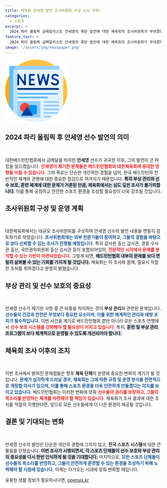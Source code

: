 ```yaml
---
title: 체육회 안세영 발언 조사위원회 구성 소식 주목!
categories:
  - 스포츠
excerpt: >
  2024 파리 올림픽 금메달리스트 안세영의 폭탄 발언에 대한 체육회의 조사위원회가 꾸려졌다! 부상 관리와 선수 보호 이슈를 둘러싼 체계적 해결이 예고되는 가운데, 배드민턴협회에 대한 깊이 있는 진단이 시작된다. 과연 어떤 진실이 드러날까?
feature_text: >
  2024 파리 올림픽 금메달리스트 안세영의 폭탄 발언에 대한 체육회의 조사위원회가 꾸려졌다! 부상 관리와 선수 보호 이슈를 둘러싼 체계적 해결이 예고되는 가운데, 배드민턴협회에 대한 깊이 있는 진단이 시작된다. 과연 어떤 진실이 드러날까?
image: '/assets/img/newspaper.png'
---
```


<p><img src="/assets/img/newspaper.png" alt="kimp 속보" /></p>

<h2 data-ke-size="size26">2024 파리 올림픽 후 안세영 선수 발언의 의미</h2>

<p data-ke-size="size16">&nbsp;</p>  

<p>대한배드민턴협회에서 금메달을 차지한 <b>안세영</b> 선수가 귀국한 이후, 그의 발언이 큰 파장을 일으켰습니다. <b><span style="color: #ee2323;">안세영이 제기한 문제들은 배드민턴협회와 대한체육회에 중대한 영향을 미칠 수 있습니다.</span></b> 그의 폭로는 단순한 개인적인 경험을 넘어, 한국 배드민턴의 전반적인 체계와 관행에 대한 중요한 점검으로 여겨지기 때문입니다. <b><span style="background-color: #21538527;">특히 부상 관리와 선수 보호, 훈련 체계에 대한 문제가 거론된 만큼, 체육회에서는 심도 깊은 조사가 불가피합니다.</span></b> 이를 통해 공정하고 안전한 스포츠 환경을 조성할 필요성이 더욱 강조될 것입니다.</p>

<h2 data-ke-size="size26">조사위원회 구성 및 운영 계획</h2>

<p data-ke-size="size16">&nbsp;</p>  

<p>대한체육회에서는 대규모 조사위원회를 구성하여 안세영 선수의 발언 내용을 면밀히 검토하기로 하였습니다. <b><span style="color: #1a5490;">조사위원회에는 외부 전문가들이 참여하고, 그들의 경험을 바탕으로 보다 신뢰할 수 있는 조사가 진행될 예정입니다.</span></b> 특히 감사원 출신 감사관, 경찰 수사관 출신, 국민권익위원회 출신 감사관 등이 포함되어있어, <b><span style="color: #ee2323;">전문적인 시각에서 문제를 분석할 수 있는 기반이 마련되었습니다.</span></b> 그렇게 되면, <b><span style="background-color: #21538527;">배드민턴협회 내부의 문제를 보다 면밀히 살펴볼 수 있는 기회를 가지게 될 것입니다.</span></b> 체육회는 이 조사와 함께, 필요시 적절한 조처를 취하겠다고 분명히 밝혔습니다.</p>

<h2 data-ke-size="size26">부상 관리 및 선수 보호의 중요성</h2>

<p data-ke-size="size16">&nbsp;</p>  

<p>안세영 선수가 제기한 사항 중 큰 비중을 차지하는 것이 <b>부상 관리</b>와 관련된 문제입니다. <b><span style="color: #1a5490;">선수들의 건강과 안전은 무엇보다 중요한 요소이며, 이를 위한 체계적인 관리와 예방 조치가 필수적입니다.</span></b> 이번 사건을 계기로 배드민턴협회 뿐만 아니라 모든 스포츠 연맹에서 <b><span style="color: #ee2323;">선수 보호 시스템을 강화해야 할 필요성이 커지고 있습니다.</span></b> 특히, <b><span style="background-color: #21538527;">훈련 및 부상 관리 프로그램이 보다 체계적으로 운영될 수 있도록 개선되어야 합니다.</span></b></p>

<h2 data-ke-size="size26">체육회 조사 이후의 조치</h2>

<p data-ke-size="size16">&nbsp;</p>  

<p>이번 조사에서 밝혀진 문제점들은 향후 <b>체육 단체</b>의 운영에 중요한 변화의 계기가 될 것입니다. <b><span style="color: #1a5490;">문제가 심각하게 드러날 경우, 체육회는 그에 따른 규정 및 운영 방식을 전면적으로 개정할 의사가 있으며, 이를 통해 스포츠 환경을 더욱 안전하게 만들겠다는 의지를 보이고 있습니다.</span></b> 배드민턴협회는 이러한 변화에 맞춰 <b><span style="color: #ee2323;">선수들의 권리를 보장하고, 그들의 목소리를 반영하는 체계를 마련해야 할 책임이 있습니다.</span></b> 체육회가 조사 결과에 대한 조치를 적절히 이행한다면, 앞으로 모든 선수들에게 더 나은 환경이 제공될 것입니다.</p>

<h2 data-ke-size="size26">결론 및 기대되는 변화</h2>

<p data-ke-size="size16">&nbsp;</p>  

<p>안세영 선수의 발언은 단순한 개인의 경험에 그치지 않고, <b>전국 스포츠 시스템</b>에 대한 큰 물음을 던졌습니다. <b><span style="background-color: #21538527;">이번 조사가 시행되면서, 각 스포츠 단체들이 선수 보호와 부상 관리의 중요성을 다시 한번 인식하게 될 것을 기대합니다.</span></b> 마지막으로, <b><span style="color: #1a5490;">모든 스포츠 단체들이 선수들의 목소리를 반영하고, 그들이 안전하게 훈련할 수 있는 환경을 조성하기 위해 노력해야 할 시점에 있습니다.</span></b> 이제는 다가오는 시대에 맞춰 변화할 때입니다. </p>
유용한 생활 정보가 필요하시다면, <a href="https://opensis.kr" rel="dofollow">opensis.kr</a>



